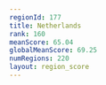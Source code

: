 ```yaml
---
regionId: 177
title: Netherlands
rank: 160
meanScore: 65.04
globalMeanScore: 69.25
numRegions: 220
layout: region_score
---
```

